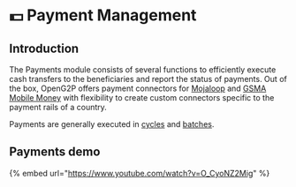# 💵 Payment Management

## Introduction

The Payments module consists of several functions to efficiently execute cash transfers to the beneficiaries and report the status of payments. Out of the box, OpenG2P offers payment connectors for [Mojaloop](https://mojaloop.io/) and [GSMA Mobile Money](https://www.gsma.com/mobilefordevelopment/mobile-money/) with flexibility to create custom connectors specific to the payment rails of a country.

Payments are generally executed in [cycles](payment-cycles.md) and [batches](payment-batches.md).

## Payments demo

{% embed url="https://www.youtube.com/watch?v=O_CyoNZ2Mig" %}






